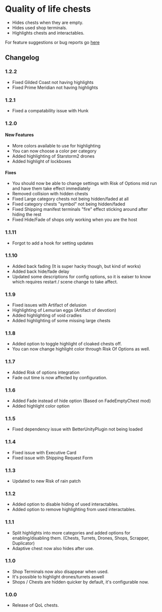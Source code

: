 # Quality of life chests

- Hides chests when they are empty.
- Hides used shop terminals.
- Highlights chests and interactables.

For feature suggestions or bug reports go [here](https://github.com/Faustvii/R2Mods/issues)

## Changelog

### 1.2.2

- Fixed Gilded Coast not having highlights
- Fixed Prime Meridian not having highlights

### 1.2.1

- Fixed a compatability issue with Hunk

### 1.2.0

#### New Features

- More colors available to use for highlighting
- You can now choose a color per category
- Added highlighting of Starstorm2 drones
- Added highlight of lockboxes

#### Fixes

- You should now be able to change settings with Risk of Options mid run and have them take effect immediately
- Removed collision with hidden chests
- Fixed Large category chests not being hidden/faded at all
- Fixed category chests "symbol" not being hidden/faded
- Fixed Shipping manifest terminals "fire" effect sticking around after hiding the rest
- Fixed Hide/Fade of shops only working when you are the host

### 1.1.11

- Forgot to add a hook for setting updates

### 1.1.10

- Added back fading (It is super hacky though, but kind of works)
- Added back hide/fade delay
- Updated some descriptions for config options, so it is eaiser to know which requires restart / scene change to take affect.

### 1.1.9

- Fixed issues with Artifact of delusion
- Highlighting of Lemurian eggs (Artifact of devotion)
- Added highlighting of void cradles
- Added highlighting of some missing large chests

### 1.1.8

- Added option to toggle highlight of cloaked chests off.
- You can now change highlight color through Risk Of Options as well.

### 1.1.7

- Added Risk of options integration
- Fade out time is now affected by configuration.

### 1.1.6

- Added Fade instead of hide option (Based on FadeEmptyChest mod)
- Added highlight color option

### 1.1.5

- Fixed dependency issue with BetterUnityPlugin not being loaded

### 1.1.4

- Fixed issue with Executive Card
- Fixed issue with Shipping Request Form

### 1.1.3

- Updated to new Risk of rain patch

### 1.1.2

- Added option to disable hiding of used interactables.
- Added option to remove highlighting from used interactables.

### 1.1.1

- Split highlights into more categories and added options for enabling/disabling them. (Chests, Turrets, Drones, Shops, Scrapper, Duplicator)
- Adaptive chest now also hides after use.

### 1.1.0

- Shop Terminals now also disappear when used.
- It's possible to highlight drones/turrets aswell
- Shops / Chests are hidden quicker by default, it's configurable now.

### 1.0.0

- Release of QoL chests.
